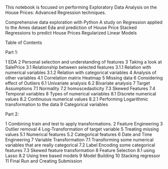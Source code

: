 This notebook is focused on performing Exploratory Data Analysis on the House Prices: Advanced Regression techniques.


Comprehensive data exploration with Python
A study on Regression applied to the Ames dataset
Eda and prediction of House Price
Stacked Regressions to predict House Prices
Regularized Linear Models

Table of Contents

Part 1:

1  EDA
2  Personal selection and understanding of features
3  Taking a look at SalePrice
3.1  Relationship between selected features
3.1.1  Relation with numerical variables
3.1.2  Relation with categorical variables
4  Analysis of other variables
4.1  Correlation matrix Heatmap
5  Missing data
6  Considering effect of Outliers
6.1  Univariate analysis
6.2  Bivariate analysis
7  Target Assumptions
7.1  Normality
7.2  homoscedasticity
7.3  Skewed Features
7.4  Temporal variables
8  Types of numerical variables
8.1  Discrete numerical values
8.2  Continuous numerical values
8.2.1  Performing Logarithmic transformation to the data
9  Categorical variables

Part 2:

1  Combining train and test to apply transformations.
2  Feature Engineering
3  Outlier removal
4  Log-Transformation of target variable
5  Treating missing values
5.1  Numerical features
5.2  Categorical features
6  Date and Time Engineering
7  Variable Transformation
7.1  Transforming some numerical variables that are really categorical
7.2  Label Encoding some categorical features
7.3  Skewed feature transformation
8  Feature Selection
8.1  using Lasso
8.2  Using tree based models
9  Model Building
10  Stacking regressor
11  Final Run and Creating Submission